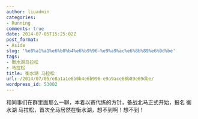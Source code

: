 ```yaml
---
author: liuadmin
categories:
- Running
comments: true
date: 2014-07-05T15:25:02Z
post_format:
- Aside
slug: '%e8%a1%a1%e6%b0%b4%e6%b9%96-%e9%a9%ac%e6%8b%89%e6%9d%be'
tags:
- 衡水湖马拉松
- 马拉松
title: 衡水湖 马拉松
url: /2014/07/05/e8a1a1e6b0b4e6b996-e9a9ace68b89e69dbe/
wordpress_id: 53002
---
```


和同事们在群里面那么一聊，本着以赛代练的方针，备战北马正式开始，报名 衡水湖 马拉松，首次全马居然在衡水湖，想不到啊！想不到！
